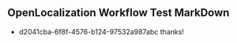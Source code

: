 ## OpenLocalization Workflow Test MarkDown
* d2041cba-6f8f-4576-b124-97532a987abc thanks!

<!--HONumber=Aug16_HO4-->


